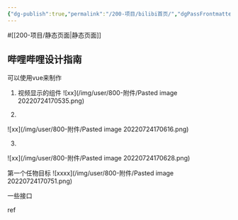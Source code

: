 ```yaml
---
{"dg-publish":true,"permalink":"/200-项目/bilibi首页/","dgPassFrontmatter":true,"noteIcon":"","created":"","updated":""}
---
```


#[[200-项目/静态页面\|静态页面]]

## 哔哩哔哩设计指南
可以使用vue来制作
1. 视频显示的组件
![xx](/img/user/800-附件/Pasted image 20220724170535.png)


2.
![xx](/img/user/800-附件/Pasted image 20220724170616.png)

3.
![xx](/img/user/800-附件/Pasted image 20220724170628.png)

第一个任物目标
![xxxx](/img/user/800-附件/Pasted image 20220724170751.png)

一些接口

ref




